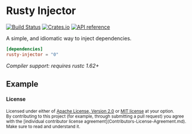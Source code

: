 # Rusty Injector

[![Build Status](https://github.com/leandros/rusty-injector/actions/workflows/ci.yaml/badge.svg)](https://github.com/leandros/rusty-injector/actions)
[![Crates.io](https://img.shields.io/crates/v/rusty-injector.svg)](https://crates.io/crates/rusty-injector)
[![API reference](https://docs.rs/rusty-injector/badge.svg)](https://docs.rs/rusty-injector/)

A simple, and idiomatic way to inject dependencies.

```toml
[dependencies]
rusty-injector = "0"
```

*Compiler support: requires rustc 1.62+*

## Example

#### License

<sup>
Licensed under either of <a href="LICENSE-APACHE">Apache License, Version
2.0</a> or <a href="LICENSE-MIT">MIT license</a> at your option.
</sup>

<br>

<sub>
By contributing to this project (for example, through submitting a pull
request) you agree with the [individual contributor license
agreement](Contributors-License-Agreement.md). Make sure to read and understand
it.
</sub>
